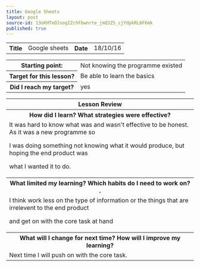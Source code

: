 ```yaml
---
title: Google Sheets
layout: post
source-id: 13oKHTeOJsogIZchFbwnrte_jmQ3Z5_cjYdpkRL6F6mk
published: true
---
```

<table>
  <tr>
    <th>Title</th>
    <td>Google sheets</td>
    <th>Date</th>
    <td>18/10/16</td>
  </tr>
</table>


<table>
  <tr>
    <th>Starting point:</th>
    <td>Not knowing the programme existed</td>
  </tr>
  <tr>
    <th>Target for this lesson?</th>
    <td>Be able to learn the basics</td>
  </tr>
  <tr>
    <th>Did I reach my target?</th>
    <td>yes</td>
  </tr>
</table>


<table>
  <tr>
    <th>Lesson Review</th>
  </tr>
  <tr>
    <th>How did I learn? What strategies were effective? </th>
  </tr>
  <tr>
    <td>
It was hard to know what was and wasn't effective to be honest. As it was a new programme so 

I was doing something not knowing what it would produce, but hoping the end product was 

what I wanted it to do.

</td>
  </tr>
  <tr>
    <th>What limited my learning? Which habits do I need to work on? .</th>
  </tr>
  <tr>
    <td>
I think work less on the type of information or the things that are irrelevent to the end product 

and get on with the core task at hand</td>
  </tr>
  <tr>
    <th>What will I change for next time? How will I improve my learning?</th>
  </tr>
  <tr>
    <td>
Next time I will push on with the core task.</td>
  </tr>
</table>


